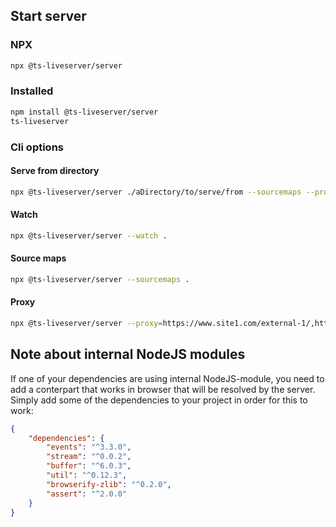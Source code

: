 ## Start server

### NPX

```bash
npx @ts-liveserver/server
```

### Installed

```bash
npm install @ts-liveserver/server
ts-liveserver
```

### Cli options

#### Serve from directory

```bash
npx @ts-liveserver/server ./aDirectory/to/serve/from --sourcemaps --proxy=https://www.example.com/external/
```

#### Watch

```bash
npx @ts-liveserver/server --watch .
```

#### Source maps

```bash
npx @ts-liveserver/server --sourcemaps .
```

#### Proxy

```bash
npx @ts-liveserver/server --proxy=https://www.site1.com/external-1/,https://www.another-site/external-2/ .
```

## Note about internal NodeJS modules

If one of your dependencies are using internal NodeJS-module, you need to add a conterpart that works in browser that will be resolved by the server. Simply add some of the dependencies to your project in order for this to work:

```json
{
	"dependencies": {
		"events": "^3.3.0",
		"stream": "^0.0.2",
		"buffer": "^6.0.3",
		"util": "^0.12.3",
		"browserify-zlib": "^0.2.0",
		"assert": "^2.0.0"
	}
}
```
